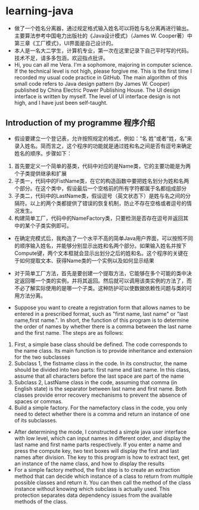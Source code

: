 # learning-java
* 做了一个姓名分离器，通过规定格式输入姓名可以将姓与名分离再进行输出。主要算法参考中国电力出版社的《Java设计模式》（James W. Cooper著）中第三章《工厂模式》，UI界面是自己设计的。
* 本人是一名大二学生，计算机专业，第一次在这里记录下自己平时写的代码。技术不足，请多多包涵，欢迎指点批评。
* Hi, you can all me Vera. I'm a sophomore, majoring in computer science. If the technical level is not high, please forgive me. This is the first time I recorded my usual code practice in GitHub. The main algorithm of this small code refers to Java design pattern (by James W. Cooper) published by China Electric Power Publishing House. The UI design interface is written by myself. The level of UI interface design is not high, and I have just been self-taught.
## Introduction of my programme 程序介绍
* 假设要建立一个登记表，允许按照规定的格式，例如：“名 姓”或者“姓，名”来录入姓名。简而言之，这个程序的功能就是通过姓和名之间是否有逗号来确定姓名的顺序。步骤如下：
1. 首先要定义一个简单的基类，代码中对应的是Name类，它的主要功能是为两个子类提供继承和扩展
2. 子类一，代码中的FistName类，在它的构造函数中要把姓名划分为姓和名两个部分。在这个类中，假设最后一个空格前的所有字符都属于名都组成部分
3. 子类二，代码中的LastName类，假设逗号（英文状态下）是姓与名之间的分隔符。以上的两个类都提供了错误的恢复机制，防止不存在空格或者逗号的情况发生。
4. 构建简单工厂，代码中的NameFactory类，只要检测是否存在逗号并返回其中的某个子类实例即可。
* 在确定完模式后，我构造了一个水平不高的简单Java用户界面，可以按照不同的顺序输入姓名，并能够分别显示出姓和名两个部分。如果输入姓名并按下Compute键，两个文本框就会显示出划分之后的姓和名。这个程序的关键在于如何提取文本、获得Name类的一个实例以及如何显示结果
* 对于简单工厂方法，首先是要创建一个提取方法，它能够在多个可能的类中决定返回哪一个类的实例，并将其返回。然后就可以调用该类实例的方法了，而不必了解实际使用的是哪一个子类。这种防护可以使数据依赖性问题与类的可用方法分离。

* Suppose you want to create a registration form that allows names to be entered in a prescribed format, such as "first name, last name" or "last name,first name.". In short, the function of this program is to determine the order of names by whether there is a comma between the last name and the first name. The steps are as follows:
1. First, a simple base class should be defined. The code corresponds to the name class. Its main function is to provide inheritance and extension for the two subclasses
2. Subclass 1, the fistname class in the code. In its constructor, the name should be divided into two parts: first name and last name. In this class, assume that all characters before the last space are part of the name
3. Subclass 2, LastName class in the code, assuming that comma (in English state) is the separator between last name and first name. Both classes provide error recovery mechanisms to prevent the absence of spaces or commas.
4. Build a simple factory. For the namefactory class in the code, you only need to detect whether there is a comma and return an instance of one of its subclasses.
* After determining the mode, I constructed a simple java user interface with low level, which can input names in different order, and display the last name and first name parts respectively. If you enter a name and press the compute key, two text boxes will display the first and last names after division. The key to this program is how to extract text, get an instance of the name class, and how to display the results
* For a simple factory method, the first step is to create an extraction method that can decide which instance of a class to return from multiple possible classes and return it. You can then call the method of the class instance without knowing which subclass is actually used. This protection separates data dependency issues from the available methods of the class.
